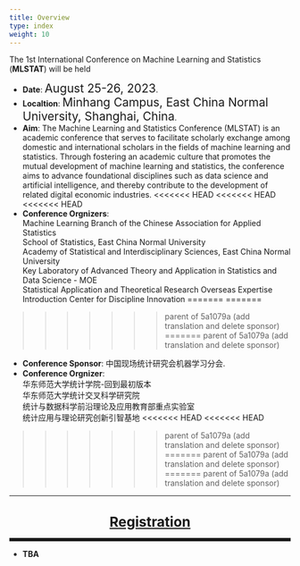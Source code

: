 ```yaml
---
title: Overview
type: index
weight: 10
---
```



The 1st International Conference on Machine Learning and Statistics (**MLSTAT**) will be held
- **Date**: <span style="font-size:150%">August 25-26, 2023</span>. 
- **Localtion**: <span style="font-size:150%">Minhang Campus, East China Normal University, Shanghai, China</span>.
- **Aim**: The Machine Learning and Statistics Conference (MLSTAT) is an academic conference that serves to facilitate scholarly exchange among domestic and international scholars in the fields of machine learning and statistics. Through fostering an academic culture that promotes the mutual development of machine learning and statistics, the conference aims to advance foundational disciplines such as data science and artificial intelligence, and thereby contribute to the development of related digital economic industries.
<<<<<<< HEAD
<<<<<<< HEAD
<<<<<<< HEAD
- **Conference Orgnizers**:\
  Machine Learning Branch of the Chinese Association for Applied Statistics\
  School of Statistics, East China Normal University\
  Academy of Statistical and Interdisciplinary Sciences, East China Normal University\
  Key Laboratory of Advanced Theory and Application in Statistics and Data Science - MOE\
  Statistical Application and Theoretical Research Overseas Expertise Introduction Center for Discipline Innovation
=======
=======
>>>>>>> parent of 5a1079a (add translation and delete sponsor)
=======
>>>>>>> parent of 5a1079a (add translation and delete sponsor)
- **Conference Sponsor**: 中国现场统计研究会机器学习分会.
- **Conference Orgnizer**:\
  华东师范大学统计学院-回到最初版本\
  华东师范大学统计交叉科学研究院\
  统计与数据科学前沿理论及应用教育部重点实验室\
  统计应用与理论研究创新引智基地
<<<<<<< HEAD
<<<<<<< HEAD
>>>>>>> parent of 5a1079a (add translation and delete sponsor)
=======
>>>>>>> parent of 5a1079a (add translation and delete sponsor)
=======
>>>>>>> parent of 5a1079a (add translation and delete sponsor)
________________________________________

<!--
- If you've previously attended a Crested Butte event and need a break on the
  fee, <a href="/contact">make a request</a>. Don't let the fee be the reason
  you can't attend.
-->
<br/>
<div style="text-align:center;font-size:175%;font-weight:bold">
<a href = "/registration">Registration</a>
</div>

<hr style="border: 0; border-top: 5px solid;">

- **TBA**